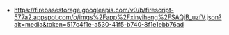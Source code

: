 - https://firebasestorage.googleapis.com/v0/b/firescript-577a2.appspot.com/o/imgs%2Fapp%2Fxinyiheng%2FSAQjB_uzfV.json?alt=media&token=517c4f1e-a530-41f5-b740-8f1e1ebb76ad
